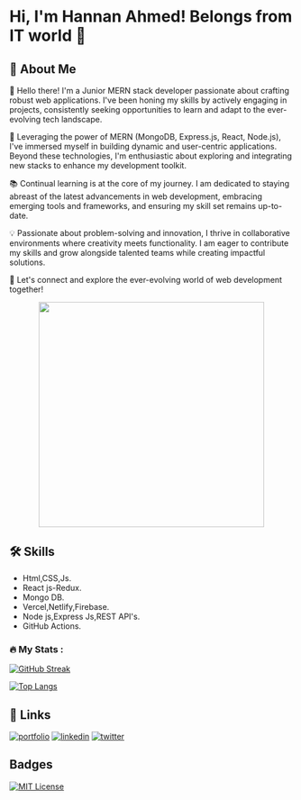 

# Hi, I'm Hannan Ahmed! Belongs from IT world 👋


## 🚀 About Me
👋 Hello there! I'm a Junior MERN stack developer passionate about crafting robust web applications. I've been honing my skills by actively engaging in projects, consistently seeking opportunities to learn and adapt to the ever-evolving tech landscape.

🚀 Leveraging the power of MERN (MongoDB, Express.js, React, Node.js), I've immersed myself in building dynamic and user-centric applications. Beyond these technologies, I'm enthusiastic about exploring and integrating new stacks to enhance my development toolkit.

📚 Continual learning is at the core of my journey. I am dedicated to staying abreast of the latest advancements in web development, embracing emerging tools and frameworks, and ensuring my skill set remains up-to-date.

💡 Passionate about problem-solving and innovation, I thrive in collaborative environments where creativity meets functionality. I am eager to contribute my skills and grow alongside talented teams while creating impactful solutions.

🌟 Let's connect and explore the ever-evolving world of web development together!
<div id="header" align="center">
  <img src="https://media4.giphy.com/media/qgQUggAC3Pfv687qPC/giphy.gif?cid=ecf05e47cl9q9ym5y6xcygfgp83arcz5vgar1yf3iq6p13no&rid=giphy.gif&ct=g" width="400" />
</div>





## 🛠 Skills
- Html,CSS,Js.
- React js-Redux.
- Mongo DB.
- Vercel,Netlify,Firebase.
- Node js,Express Js,REST API's.
- GitHub Actions.

### :fire: My Stats :
[![GitHub Streak](http://github-readme-streak-stats.herokuapp.com?user=your-github-username&theme=dark&background=000000)](https://git.io/streak-stats)

[![Top Langs](https://github-readme-stats.vercel.app/api/top-langs/?username=Hannan-Ahmed&layout=compact&theme=vision-friendly-dark)](https://github.com/anuraghazra/github-readme-stats)

## 🔗 Links
[![portfolio](https://img.shields.io/badge/my_portfolio-000?style=for-the-badge&logo=ko-fi&logoColor=white)](https://hannan-ahmed-portfolio.vercel.app/)
[![linkedin](https://img.shields.io/badge/linkedin-0A66C2?style=for-the-badge&logo=linkedin&logoColor=white)](https://www.linkedin.com/in/hannan-ahmed-70823b238/)
[![twitter](https://img.shields.io/badge/twitter-1DA1F2?style=for-the-badge&logo=twitter&logoColor=white)](https://twitter.com/)

## Badges


[![MIT License](https://img.shields.io/badge/License-MIT-green.svg)](https://www.credly.com/badges/21ac3aea-3355-4a9f-a49e-c721a4b5543a/public_url)

